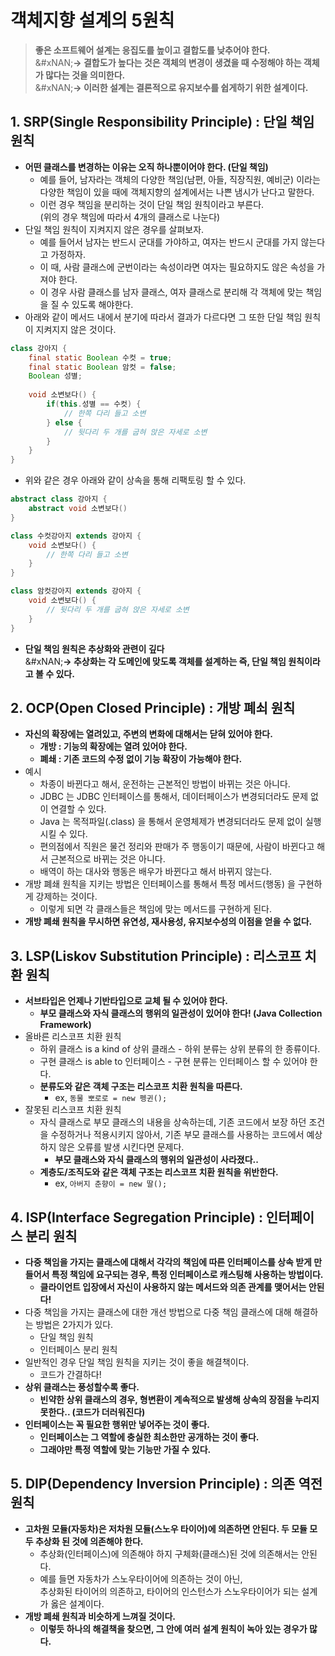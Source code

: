 # 객체지향 설계의 5원칙

> **좋은 소프트웨어 설계는 응집도를 높이고 결합도를 낮추어야 한다.**\
> &#xNAN;**-> 결합도가 높다는 것은 객체의 변경이 생겼을 때 수정해야 하는 객체가 많다는 것을 의미한다.**\
> &#xNAN;**-> 이러한 설계는 결론적으로 유지보수를 쉽게하기 위한 설계이다.**

## 1. SRP(Single Responsibility Principle) : 단일 책임 원칙

* **어떤 클래스를 변경하는 이유는 오직 하나뿐이어야 한다. (단일 책임)**
  * 예를 들어, 남자라는 객체의 다양한 책임(남편, 아들, 직장직원, 예비군) 이라는 다양한 책임이 있을 때에 객체지향의 설계에서는 나쁜 냄시가 난다고 말한다.
  * 이런 경우 책임을 분리하는 것이 단일 책임 원칙이라고 부른다.\
    (위의 경우 책임에 따라서 4개의 클래스로 나눈다)
* 단일 책임 원칙이 지켜지지 않은 경우를 살펴보자.
  * 예를 들어서 남자는 반드시 군대를 가야하고, 여자는 반드시 군대를 가지 않는다고 가정하자.&#x20;
  * 이 때, 사람 클래스에 군번이라는 속성이라면 여자는 필요하지도 않은 속성을 가져야 한다.&#x20;
  * 이 경우 사람 클래스를 남자 클래스, 여자 클래스로 분리해 각 객체에 맞는 책임을 질 수 있도록 해야한다.&#x20;
* 아래와 같이 메서드 내에서 분기에 따라서 결과가 다르다면 그 또한 단일 책임 원칙이 지켜지지 않은 것이다.&#x20;

```java
class 강아지 { 
    final static Boolean 수컷 = true; 
    final static Boolean 암컷 = false; 
    Boolean 성별; 
    
    void 소변보다() {
        if(this.성별 == 수컷) {
            // 한쪽 다리 들고 소변
        } else {
            // 뒷다리 두 개를 굽혀 앉은 자세로 소변 
        }
    }
}
```

* 위와 같은 경우 아래와 같이 상속을 통해 리팩토링 할 수 있다.&#x20;

```java
abstract class 강아지 {
    abstract void 소변보다() 
}

class 수컷강아지 extends 강아지 {
    void 소변보다() {
        // 한쪽 다리 들고 소변
    }
}

class 암컷강아지 extends 강아지 {
    void 소변보다() {
        // 뒷다리 두 개를 굽혀 앉은 자세로 소변 
    }
}
```

* **단일 책임 원칙은 추상화와 관련이 깊다**\
  &#xNAN;**-> 추상화는 각 도메인에 맞도록 객체를 설계하는 즉, 단일 책임 원칙이라고 볼 수 있다.**

## 2. OCP(Open Closed Principle) : 개방 폐쇠 원칙

* **자신의 확장에는 열려있고, 주변의 변화에 대해서는 닫혀 있어야 한다.**
  * **개방 : 기능의 확장에는 열려 있어야 한다.**&#x20;
  * **폐쇄 : 기존 코드의 수정 없이 기능 확장이 가능해야 한다.**&#x20;
* 예시
  * 차종이 바뀐다고 해서, 운전하는 근본적인 방법이 바뀌는 것은 아니다.
  * JDBC 는 JDBC 인터페이스를 통해서, 데이터페이스가 변경되더라도 문제 없이 연결할 수 있다.
  * Java 는 목적파일(.class) 을 통해서 운영체제가 변경되더라도 문제 없이 실행시킬 수 있다.
  * 편의점에서 직원은 물건 정리와 판매가 주 행동이기 때문에, 사람이 바뀐다고 해서 근본적으로 바뀌는 것은 아니다.
  * 배역이 하는 대사와 행동은 배우가 바뀐다고 해서 바뀌지 않는다.&#x20;
* 개방 폐쇄 원칙을 지키는 방법은 인터페이스를 통해서 특정 메서드(행동) 을 구현하게 강제하는 것이다.&#x20;
  * 이렇게 되면 각 클래스들은 책임에 맞는 메서드를 구현하게 된다.&#x20;
* **개방 폐쇄 원칙을 무시하면 유연성, 재사용성, 유지보수성의 이점을 얻을 수 없다.**&#x20;

## 3. LSP(Liskov Substitution Principle) : 리스코프 치환 원칙

* **서브타입은 언제나 기반타입으로 교체 될 수 있어야 한다.**
  * **부모 클래스와 자식 클래스의 행위의 일관성이 있어야 한다! (Java Collection Framework)**
* 올바른 리스코프 치환 원칙&#x20;
  * 하위 클래스 is a kind of 상위 클래스 - 하위 분류는 상위 분류의 한 종류이다.&#x20;
  * 구현 클래스 is able to 인터페이스 - 구현 분류는 인터페이스 할 수 있어야 한다.&#x20;
  * **분류도와 같은 객체 구조는 리스코프 치환 원칙을 따른다.**
    * ex, `동물 뽀로로 = new 펭귄();`
* 잘못된 리스코프 치환 원칙&#x20;
  * 자식 클래스로 부모 클래스의 내용을 상속하는데, 기존 코드에서 보장 하던 조건을 수정하거나 적용시키지 않아서, 기존 부모 클래스를 사용하는 코드에서 예상하지 않은 오류를 발생 시킨다면 문제다.
    * **부모 클래스와 자식 클래스의 행위의 일관성이 사라졌다..**
  * **계층도/조직도와 같은 객체 구조는 리스코프 치환 원칙을 위반한다.**&#x20;
    * ex, `아버지 춘향이 = new 딸();`&#x20;

## 4. ISP(Interface Segregation Principle) : 인터페이스 분리 원칙

* **다중 책임을 가지는 클래스에 대해서 각각의 책임에 따른 인터페이스를 상속 받게 만들어서 특정 책임에 요구되는 경우, 특정 인터페이스로 캐스팅해 사용하는 방법이다.**&#x20;
  * **클라이언트 입장에서 자신이 사용하지 않는 메서드와 의존 관계를 맺어서는 안된다!**
* 다중 책임을 가지는 클래스에 대한 개선 방법으로 다중 책임 클래스에 대해 해결하는 방법은 2가지가 있다.&#x20;
  * 단일 책임 원칙&#x20;
  * 인터페이스 분리 원칙&#x20;
* 일반적인 경우 단일 책임 원칙을 지키는 것이 좋을 해결책이다.&#x20;
  * 코드가 간결하다!&#x20;
* **상위 클래스는 풍성할수록 좋다.**&#x20;
  * **빈약한 상위 클래스의 경우, 형변환이 계속적으로 발생해 상속의 장점을 누리지 못한다.. (코드가 더러워진다)**&#x20;
* **인터페이스는 꼭 필요한 행위만 넣어주는 것이 좋다.**&#x20;
  * **인터페이스는 그 역할에 충실한 최소한만 공개하는 것이 좋다.**&#x20;
  * **그래야만 특정 역할에 맞는 기능만 가질 수 있다.**&#x20;

## 5. DIP(Dependency Inversion Principle) : 의존 역전 원칙

* **고차원 모듈(자동차)은 저차원 모듈(스노우 타이어)에 의존하면 안된다. 두 모듈 모두 추상화 된 것에 의존해야 한다.**&#x20;
  * 추상화(인터페이스)에 의존해야 하지 구체화(클래스)된 것에 의존해서는 안된다.
  * 예를 들면 자동차가 스노우타이어에 의존하는 것이 아닌, \
    추상화된 타이어의 의존하고, 타이어의 인스턴스가 스노우타이어가 되는 설계가 옳은 설계이다.
* **개방 폐쇄 원칙과 비슷하게 느껴질 것이다.**
  * **이렇듯 하나의 해결책을 찾으면, 그 안에 여러 설계 원칙이 녹아 있는 경우가 많다.**&#x20;
